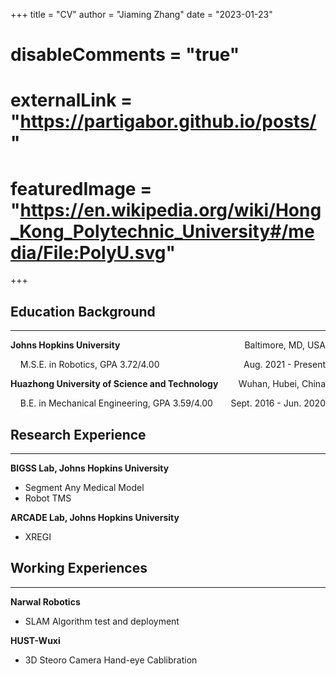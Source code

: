 +++
title = "CV"
author = "Jiaming Zhang"
date = "2023-01-23"
# disableComments = "true"
# externalLink = "https://partigabor.github.io/posts/"
# featuredImage = "https://en.wikipedia.org/wiki/Hong_Kong_Polytechnic_University#/media/File:PolyU.svg"
+++

## Education Background
---
<p style="text-align:left;"><b>Johns Hopkins University</b><span style="float:right;">Baltimore, MD, USA</span></p>
<p style="text-align:left;">&nbsp; &nbsp; M.S.E. in Robotics, GPA 3.72/4.00<span style="float:right;">Aug. 2021 - Present</span></p>

<p style="text-align:left;"><b>Huazhong University of Science and Technology</b><span style="float:right;">Wuhan, Hubei, China</span></p>
<div style="text-align:left;">&nbsp; &nbsp; B.E. in Mechanical Engineering, GPA 3.59/4.00<span style="float:right;">Sept. 2016 - Jun. 2020</span></div>

## Research Experience
---
<p><b>BIGSS Lab, Johns Hopkins University</b></p>

- Segment Any Medical Model
- Robot TMS

<b>ARCADE Lab, Johns Hopkins University</b>
- XREGI


## Working Experiences
---
<p><b>Narwal Robotics</b></p>

- SLAM Algorithm test and deployment

<p><b>HUST-Wuxi</b></p>

- 3D Steoro Camera Hand-eye Cablibration



[<i class="fa fa-2x fa-cloud-download"></i>](/files/CV_JiamingZhang.pdf "Download pdf")
